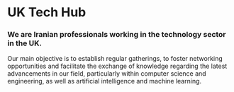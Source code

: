 # UK Tech Hub
### We are Iranian professionals working in the technology sector in the UK.

Our main objective is to establish regular gatherings, to foster networking opportunities and facilitate the exchange of knowledge regarding the latest advancements in our field, particularly within computer science and engineering, as well as artificial intelligence and machine learning.
